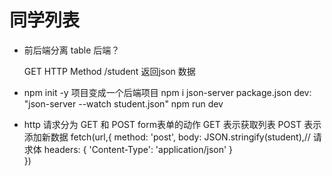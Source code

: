 # 同学列表
- 前后端分离
    table
    后端？

    GET HTTP Method
    /student
    返回json 数据

- npm init -y 项目变成一个后端项目
    npm i json-server
    package.json dev: "json-server --watch student.json"
    npm run dev
- http 请求分为 GET  和 POST form表单的动作
    GET 表示获取列表 
    POST 表示添加新数据
    fetch(url,{
        method: 'post',
        body: JSON.stringify(student),// 请求体
        headers: {
            'Content-Type': 'application/json'
        }                      
    })